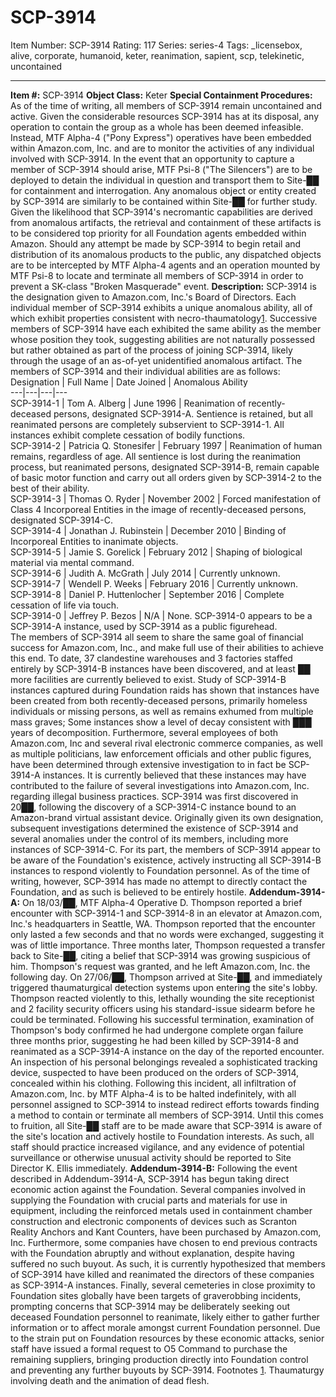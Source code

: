 # SCP-3914
Item Number: SCP-3914
Rating: 117
Series: series-4
Tags: _licensebox, alive, corporate, humanoid, keter, reanimation, sapient, scp, telekinetic, uncontained

---

**Item #:** SCP-3914
**Object Class:** Keter
**Special Containment Procedures:** As of the time of writing, all members of SCP-3914 remain uncontained and active. Given the considerable resources SCP-3914 has at its disposal, any operation to contain the group as a whole has been deemed infeasible. Instead, MTF Alpha-4 ("Pony Express") operatives have been embedded within Amazon.com, Inc. and are to monitor the activities of any individual involved with SCP-3914. In the event that an opportunity to capture a member of SCP-3914 should arise, MTF Psi-8 ("The Silencers") are to be deployed to detain the individual in question and transport them to Site-██ for containment and interrogation. Any anomalous object or entity created by SCP-3914 are similarly to be contained within Site-██ for further study. Given the likelihood that SCP-3914's necromantic capabilities are derived from anomalous artifacts, the retrieval and containment of these artifacts is to be considered top priority for all Foundation agents embedded within Amazon.
Should any attempt be made by SCP-3914 to begin retail and distribution of its anomalous products to the public, any dispatched objects are to be intercepted by MTF Alpha-4 agents and an operation mounted by MTF Psi-8 to locate and terminate all members of SCP-3914 in order to prevent a SK-class "Broken Masquerade" event.
**Description:** SCP-3914 is the designation given to Amazon.com, Inc.'s Board of Directors. Each individual member of SCP-3914 exhibits a unique anomalous ability, all of which exhibit properties consistent with necro-thaumatology[1](javascript:;). Successive members of SCP-3914 have each exhibited the same ability as the member whose position they took, suggesting abilities are not naturally possessed but rather obtained as part of the process of joining SCP-3914, likely through the usage of an as-of-yet unidentified anomalous artifact. The members of SCP-3914 and their individual abilities are as follows:
Designation | Full Name | Date Joined | Anomalous Ability  
---|---|---|---  
SCP-3914-1 | Tom A. Alberg | June 1996 | Reanimation of recently-deceased persons, designated SCP-3914-A. Sentience is retained, but all reanimated persons are completely subservient to SCP-3914-1. All instances exhibit complete cessation of bodily functions.  
SCP-3914-2 | Patricia Q. Stonesifer | February 1997 | Reanimation of human remains, regardless of age. All sentience is lost during the reanimation process, but reanimated persons, designated SCP-3914-B, remain capable of basic motor function and carry out all orders given by SCP-3914-2 to the best of their ability.  
SCP-3914-3 | Thomas O. Ryder | November 2002 | Forced manifestation of Class 4 Incorporeal Entities in the image of recently-deceased persons, designated SCP-3914-C.  
SCP-3914-4 | Jonathan J. Rubinstein | December 2010 | Binding of Incorporeal Entities to inanimate objects.  
SCP-3914-5 | Jamie S. Gorelick | February 2012 | Shaping of biological material via mental command.  
SCP-3914-6 | Judith A. McGrath | July 2014 | Currently unknown.  
SCP-3914-7 | Wendell P. Weeks | February 2016 | Currently unknown.  
SCP-3914-8 | Daniel P. Huttenlocher | September 2016 | Complete cessation of life via touch.  
SCP-3914-0 | Jeffrey P. Bezos | N/A | None. SCP-3914-0 appears to be a SCP-3914-A instance, used by SCP-3914 as a public figurehead.  
The members of SCP-3914 all seem to share the same goal of financial success for Amazon.com, Inc., and make full use of their abilities to achieve this end. To date, 37 clandestine warehouses and 3 factories staffed entirely by SCP-3914-B instances have been discovered, and at least ██ more facilities are currently believed to exist. Study of SCP-3914-B instances captured during Foundation raids has shown that instances have been created from both recently-deceased persons, primarily homeless individuals or missing persons, as well as remains exhumed from multiple mass graves; Some instances show a level of decay consistent with ███ years of decomposition.
Furthermore, several employees of both Amazon.com, Inc and several rival electronic commerce companies, as well as multiple politicians, law enforcement officials and other public figures, have been determined through extensive investigation to in fact be SCP-3914-A instances. It is currently believed that these instances may have contributed to the failure of several investigations into Amazon.com, Inc. regarding illegal business practices.
SCP-3914 was first discovered in 20██, following the discovery of a SCP-3914-C instance bound to an Amazon-brand virtual assistant device. Originally given its own designation, subsequent investigations determined the existence of SCP-3914 and several anomalies under the control of its members, including more instances of SCP-3914-C. For its part, the members of SCP-3914 appear to be aware of the Foundation's existence, actively instructing all SCP-3914-B instances to respond violently to Foundation personnel. As of the time of writing, however, SCP-3914 has made no attempt to directly contact the Foundation, and as such is believed to be entirely hostile.
**Addendum-3914-A:** On 18/03/██, MTF Alpha-4 Operative D. Thompson reported a brief encounter with SCP-3914-1 and SCP-3914-8 in an elevator at Amazon.com, Inc.'s headquarters in Seattle, WA. Thompson reported that the encounter only lasted a few seconds and that no words were exchanged, suggesting it was of little importance. Three months later, Thompson requested a transfer back to Site-██, citing a belief that SCP-3914 was growing suspicious of him. Thompson's request was granted, and he left Amazon.com, Inc. the following day. On 27/06/██, Thompson arrived at Site-██, and immediately triggered thaumaturgical detection systems upon entering the site's lobby. Thompson reacted violently to this, lethally wounding the site receptionist and 2 facility security officers using his standard-issue sidearm before he could be terminated. Following his successful termination, examination of Thompson's body confirmed he had undergone complete organ failure three months prior, suggesting he had been killed by SCP-3914-8 and reanimated as a SCP-3914-A instance on the day of the reported encounter. An inspection of his personal belongings revealed a sophisticated tracking device, suspected to have been produced on the orders of SCP-3914, concealed within his clothing.
Following this incident, all infiltration of Amazon.com, Inc. by MTF Alpha-4 is to be halted indefinitely, with all personnel assigned to SCP-3914 to instead redirect efforts towards finding a method to contain or terminate all members of SCP-3914. Until this comes to fruition, all Site-██ staff are to be made aware that SCP-3914 is aware of the site's location and actively hostile to Foundation interests. As such, all staff should practice increased vigilance, and any evidence of potential surveillance or otherwise unusual activity should be reported to Site Director K. Ellis immediately.
**Addendum-3914-B:** Following the event described in Addendum-3914-A, SCP-3914 has begun taking direct economic action against the Foundation. Several companies involved in supplying the Foundation with crucial parts and materials for use in equipment, including the reinforced metals used in containment chamber construction and electronic components of devices such as Scranton Reality Anchors and Kant Counters, have been purchased by Amazon.com, Inc. Furthermore, some companies have chosen to end previous contracts with the Foundation abruptly and without explanation, despite having suffered no such buyout. As such, it is currently hypothesized that members of SCP-3914 have killed and reanimated the directors of these companies as SCP-3914-A instances.
Finally, several cemeteries in close proximity to Foundation sites globally have been targets of graverobbing incidents, prompting concerns that SCP-3914 may be deliberately seeking out deceased Foundation personnel to reanimate, likely either to gather further information or to affect morale amongst current Foundation personnel. Due to the strain put on Foundation resources by these economic attacks, senior staff have issued a formal request to O5 Command to purchase the remaining suppliers, bringing production directly into Foundation control and preventing any further buyouts by SCP-3914.
Footnotes
[1](javascript:;). Thaumaturgy involving death and the animation of dead flesh.